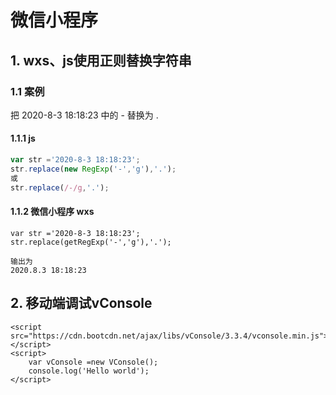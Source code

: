 # 微信小程序

## 1. wxs、js使用正则替换字符串

### 1.1 案例

把 2020-8-3 18:18:23 中的 - 替换为 .

#### 1.1.1 js

```javascript
var str ='2020-8-3 18:18:23';
str.replace(new RegExp('-','g'),'.');
或
str.replace(/-/g,'.');
```

#### 1.1.2  微信小程序 wxs

```wxs
var str ='2020-8-3 18:18:23';
str.replace(getRegExp('-','g'),'.');

输出为
2020.8.3 18:18:23
```

## 2.  移动端调试vConsole

```
<script src="https://cdn.bootcdn.net/ajax/libs/vConsole/3.3.4/vconsole.min.js"></script>
<script>
    var vConsole =new VConsole();
    console.log('Hello world');
</script>
```

